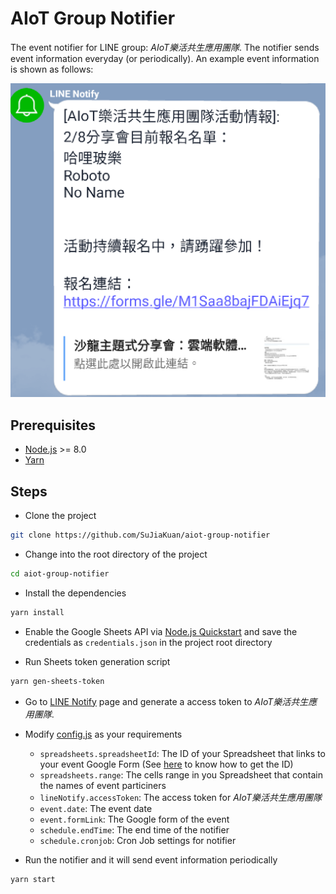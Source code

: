 # AIoT Group Notifier

The event notifier for LINE group: *AIoT樂活共生應用團隊*. The notifier sends event information everyday (or periodically). An example event information is shown as follows:

![](images/event-example.png)

## Prerequisites

- [Node.js](https://nodejs.org/) >= 8.0
- [Yarn](https://yarnpkg.com/)

## Steps

* Clone the project
```bash
git clone https://github.com/SuJiaKuan/aiot-group-notifier
```

* Change into the root directory of the project
```bash
cd aiot-group-notifier
```

* Install the dependencies
```bash
yarn install
```

* Enable the Google Sheets API via [Node.js Quickstart](https://developers.google.com/sheets/api/quickstart/nodejs) and save the credentials as `credentials.json` in the project root directory

* Run Sheets token generation script
```bash
yarn gen-sheets-token
```

* Go to [LINE Notify](https://notify-bot.line.me/my/) page and generate a access token to *AIoT樂活共生應用團隊*.

* Modify [config.js](config.js) as your requirements
  * `spreadsheets.spreadsheetId`: The ID of your Spreadsheet that links to your event Google Form (See [here](https://developers.google.com/sheets/api/guides/concepts#common_terms) to know how to get the ID)
  * `spreadsheets.range`: The cells range in you Spreadsheet that contain the names of event particiners
  * `lineNotify.accessToken`: The access token for *AIoT樂活共生應用團隊*
  * `event.date`: The event date
  * `event.formLink`: The Google form of the event
  * `schedule.endTime`: The end time of the notifier
  * `schedule.cronjob`: Cron Job settings for notifier

* Run the notifier and it will send event information periodically
```bash
yarn start
```
